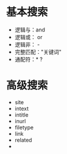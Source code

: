# 基本搜索

-   逻辑与：and
-   逻辑或： or
-   逻辑非： -
-   完整匹配："关键词"
-   通配符：* ?

# 高级搜索

- site
- intext
- intitle
- inurl
- filetype
- link
- related
- 